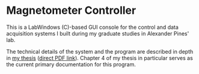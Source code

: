 Magnetometer Controller
=======================

This is a LabWindows (C)-based GUI console for the control and data acquisition systems I built during my graduate studies in Alexander Pines' lab.

The technical details of the system and the program are described in depth in [my thesis](https://github.com/pganssle-research/alkali-vapor-cell-magnetometry-dissertation) ([direct PDF link](https://github.com/pganssle-research/alkali-vapor-cell-magnetometry-dissertation/raw/master/Paul%20Ganssle%20-%20Alkali%20Vapor-Cell%20Magnetometry%20and%20its%20Application%20to%20Low-Field%20Relaxometry%20and%20Diffusometry.pdf)). Chapter 4 of my thesis in particular serves as the current primary documentation for this program.
